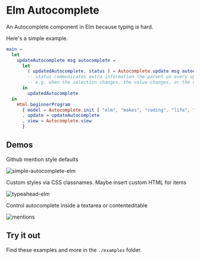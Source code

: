 # Elm Autocomplete

An Autocomplete component in Elm because typing is hard.

Here's a simple example.

```elm
main =
  let
    updateAutocomplete msg autocomplete =
      let
        ( updatedAutocomplete, status ) = Autocomplete.update msg autocomplete
        -- status communicates extra information the parent on every update
        -- e.g. when the selection changes, the value changes, or the user has triggered a completion
      in
        updatedAutocomplete
  in
    Html.beginnerProgram
      { model = Autocomplete.init [ "elm", "makes", "coding", "life", "easy" ]
      , update = updateAutocomplete
      , view = Autocomplete.view
      }
```

## Demos

Github mention style defaults

![simple-autocomplete-elm](https://cloud.githubusercontent.com/assets/3099999/15311173/ec6c0bfa-1bac-11e6-85e1-b19f30bcdcfe.gif)

Custom styles via CSS classnames. Maybe insert custom HTML for items

![typeahead-elm](https://cloud.githubusercontent.com/assets/3099999/15311152/aacb0746-1bac-11e6-9e2f-b4c30cc90345.gif)

Control autocomplete inside a textarea or contenteditable

![mentions](https://cloud.githubusercontent.com/assets/3099999/15878393/82c18b38-2ccf-11e6-969f-ac1df4bf0f8d.gif)


## Try it out

Find these examples and more in the `./examples` folder.
